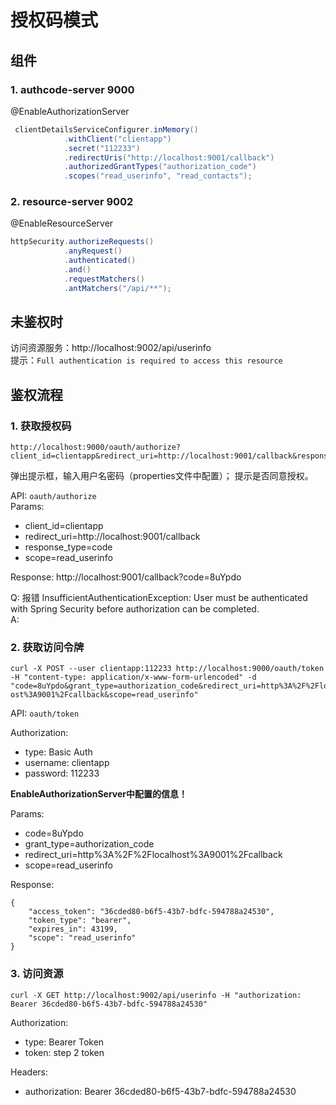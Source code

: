 # 授权码模式

## 组件
### 1. authcode-server 9000

@EnableAuthorizationServer

```java
 clientDetailsServiceConfigurer.inMemory()
            .withClient("clientapp")
            .secret("112233")
            .redirectUris("http://localhost:9001/callback")
            .authorizedGrantTypes("authorization_code")
            .scopes("read_userinfo", "read_contacts");
```

### 2. resource-server 9002

@EnableResourceServer

```java
httpSecurity.authorizeRequests()
            .anyRequest()
            .authenticated()
            .and()
            .requestMatchers()
            .antMatchers("/api/**");
```

## 未鉴权时
访问资源服务：http://localhost:9002/api/userinfo  
提示：`Full authentication is required to access this resource`


## 鉴权流程
### 1. 获取授权码

```
http://localhost:9000/oauth/authorize?client_id=clientapp&redirect_uri=http://localhost:9001/callback&response_type=code&scope=read_userinfo
```

弹出提示框，输入用户名密码（properties文件中配置）；
提示是否同意授权。

API: `oauth/authorize`  
Params:
- client_id=clientapp
- redirect_uri=http://localhost:9001/callback
- response_type=code
- scope=read_userinfo

Response:
http://localhost:9001/callback?code=8uYpdo

Q: 报错 InsufficientAuthenticationException: User must be authenticated with Spring Security before authorization can be completed.  
A:


### 2. 获取访问令牌
```
curl -X POST --user clientapp:112233 http://localhost:9000/oauth/token -H "content-type: application/x-www-form-urlencoded" -d "code=8uYpdo&grant_type=authorization_code&redirect_uri=http%3A%2F%2Flocalh ost%3A9001%2Fcallback&scope=read_userinfo"
```


API: `oauth/token`

Authorization:
- type: Basic Auth
- username: clientapp
- password: 112233  

**EnableAuthorizationServer中配置的信息！**


Params: 
- code=8uYpdo
- grant_type=authorization_code
- redirect_uri=http%3A%2F%2Flocalhost%3A9001%2Fcallback
- scope=read_userinfo

Response:
```
{
    "access_token": "36cded80-b6f5-43b7-bdfc-594788a24530",
    "token_type": "bearer",
    "expires_in": 43199,
    "scope": "read_userinfo"
}
```

### 3. 访问资源
```
curl -X GET http://localhost:9002/api/userinfo -H "authorization: Bearer 36cded80-b6f5-43b7-bdfc-594788a24530"
```

Authorization:
- type: Bearer Token
- token: step 2 token

Headers:
- authorization: Bearer 36cded80-b6f5-43b7-bdfc-594788a24530